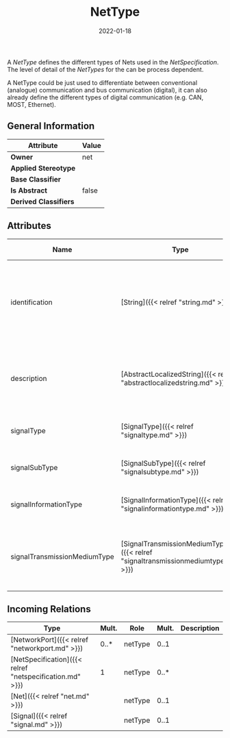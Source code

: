 ﻿---
title: NetType
toc: false
type: specs
date: "2022-01-18"
draft: false
specification: VEC
version: 1.2.2
documentType: "Recommendation"
elementType: Class
classes:
  - NetType
menu_name: vec-1.2.2
---
<p> A <i>NetType</i> defines the different types of Nets used in the <i>NetSpecification</i>. The level of detail of the <i>NetTypes</i> for the can be process dependent.      </p>      <p> A NetType could be just used to differentiate between conventional (analogue) communication and bus communication (digital), it can also already define the different types of digital communication (e.g. CAN, MOST, Ethernet).      </p>

## General Information

| Attribute               | Value |
|-------------------------|-------|
| **Owner**               | net |
| **Applied Stereotype**  |   |
| **Base Classifier**     |   |
| **Is Abstract**         | false |
| **Derived Classifiers** |   |

## Attributes
|  Name  |  Type  |  Mult.  |  Description  |  Owning Classifier  |
|--------|--------|---------|---------------|--------------|
|identification | [String]({{< relref "string.md" >}}) |  | <p> Specifies a unique identification of the NetType. The identification is guaranteed to be unique within the NetSpecification.      </p> | [NetType]({{< relref "nettype.md" >}}) |
|description | [AbstractLocalizedString]({{< relref "abstractlocalizedstring.md" >}}) | 0..* | <p> Room for additional, human readable information about the <i>NetType</i>.      </p> | [NetType]({{< relref "nettype.md" >}}) |
|signalType | [SignalType]({{< relref "signaltype.md" >}}) | 0..1 |  | [NetType]({{< relref "nettype.md" >}}) |
|signalSubType | [SignalSubType]({{< relref "signalsubtype.md" >}}) | 0..1 |  | [NetType]({{< relref "nettype.md" >}}) |
|signalInformationType | [SignalInformationType]({{< relref "signalinformationtype.md" >}}) | 0..1 |  | [NetType]({{< relref "nettype.md" >}}) |
|signalTransmissionMediumType | [SignalTransmissionMediumType]({{< relref "signaltransmissionmediumtype.md" >}}) | 0..1 | <p> Specifies the type of the transmission medium for signals of this type.      </p> | [NetType]({{< relref "nettype.md" >}}) |

##  Incoming Relations
|    Type  |   Mult.  |   Role    |   Mult.   |   Description  |
|----------|----------|-----------|-----------|----------------|
| [NetworkPort]({{< relref "networkport.md" >}}) | 0..* | netType | 0..1 |  |
| [NetSpecification]({{< relref "netspecification.md" >}}) | 1 | netType | 0..* |  |
| [Net]({{< relref "net.md" >}}) |  | netType | 0..1 |  |
| [Signal]({{< relref "signal.md" >}}) |  | netType | 0..1 |  |
